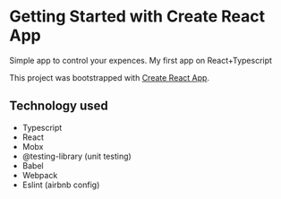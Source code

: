 # Getting Started with Create React App

Simple app to control your expences. My first app on React+Typescript

This project was bootstrapped with [Create React App](https://github.com/facebook/create-react-app).

## Technology used

* Typescript
* React
* Mobx
* @testing-library (unit testing)
* Babel
* Webpack
* Eslint (airbnb config)
